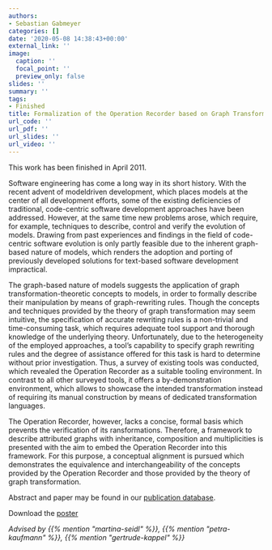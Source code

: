 ```yaml
---
authors:
- Sebastian Gabmeyer
categories: []
date: '2020-05-08 14:38:43+00:00'
external_link: ''
image:
  caption: ''
  focal_point: ''
  preview_only: false
slides: ''
summary: ''
tags:
- Finished
title: Formalization of the Operation Recorder based on Graph Transformation Theory
url_code: ''
url_pdf: ''
url_slides: ''
url_video: ''
---
```


This work has been finished in April 2011.

Software engineering has come a long way in its short history. With the recent advent of modeldriven development, which places models at the center of all development efforts, some of the existing deficiencies of traditional, code-centric software development approaches have been addressed. However, at the same time new problems arose, which require, for example, techniques to describe, control and verify the evolution of models. Drawing from past experiences and findings in the field of code-centric software evolution is only partly feasible due to the inherent graph-based nature of models, which renders the adoption and porting of previously developed solutions for text-based software development impractical.

The graph-based nature of models suggests the application of graph transformation-theoretic concepts to models, in order to formally describe their manipulation by means of graph-rewriting rules. Though the concepts and techniques provided by the theory of graph transformation may seem intuitive, the specification of accurate rewriting rules is a non-trivial and time-consuming task, which requires adequate tool support and thorough knowledge of the underlying theory. Unfortunately, due to the heterogeneity of the employed approaches, a tool’s capability to specify graph rewriting rules and the degree of assistance offered for this task is hard to determine without prior investigation. Thus, a survey of existing tools was conducted, which revealed the Operation Recorder as a suitable tooling environment. In contrast to all other surveyed tools, it offers a by-demonstration environment, which allows to showcase the intended transformation instead of requiring its manual construction by means of dedicated transformation languages.

The Operation Recorder, however, lacks a concise, formal basis which prevents the verification of its ransformations. Therefore, a framework to describe attributed graphs with inheritance, composition and multiplicities is presented with the aim to embed the Operation Recorder into this framework. For this purpose, a conceptual alignment is pursued which demonstrates the equivalence and interchangeability of the concepts provided by the Operation Recorder and those provided by the theory of graph transformation.

Abstract and paper may be found in our <a class="external" href="http://publik.tuwien.ac.at/showentry.php?ID=196648&amp;lang=2">publication database</a>.

 Download the [poster](https://www.big.tuwien.ac.at/app/uploads/2016/10/Gabmeyer_poster.pdf)

*Advised by {{% mention "martina-seidl" %}}, {{% mention "petra-kaufmann" %}}, {{% mention "gertrude-kappel" %}}*